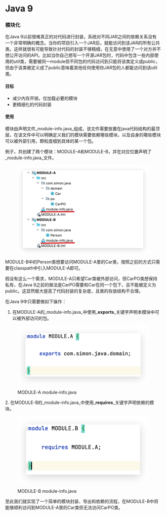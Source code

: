 # Java 9

### 模块化

在Java 9以前很难真正的对代码进行封装，系统对不同JAR之间的依赖关系没有一个非常明确的概念。当你的项目引入一个JAR后，就能访问到该JAR的所有公共类。这样就很有可能导致针对代码的封装不够精细，在无意中使用了一个对方并不想公开访问的API。比如当你自己想写一个开源JAR包时，代码中包含一些内部使用的util类，需要被同一module但不同包的代码访问到只能将该类定义成public，但由于该类被定义成了public意味着其他任何使用你JAR包的人都能访问到该util类。

#### 目标

* 减少内存开销，仅加载必要的模块
* 更精细化的代码封装

#### 使用

模块由声明文件_module-info.java_组成，该文件需要放置在java代码结构的最顶层，在该文件中可以明确定义我们的模块需要依赖哪些模块，以及自身的哪些模块可以被外部引用，颗粒度细到具体的某一个包。



例子，共创建了两个模块：MODULE-A和MODULE-B，并在对应位置声明了_module-info.java_文件。

<figure><img src=".gitbook/assets/image (1).png" alt=""><figcaption></figcaption></figure>

MODULE-B中的Person类想要访问MODULE-A里的Car类，按照之前的方式只需要在classpath中引入MODULE-A即可。

假设有这么一个需求，MODULE-A只希望Car类被外部访问，但CarPO类想保持私有，在Java 9之前的做法是CarPO需要和Car在同一个包下，且不能被定义为public。这显然极大提高了代码封装的复杂度，且类的存放结构不合理。

在Java 9中只需要做如下操作：

1. 在MODULE-A的_module-info.java_中使用_**exports**_关键字声明本模块中可以被外部访问的包。

<figure><img src=".gitbook/assets/image (2).png" alt=""><figcaption><p>MODULE-A module-info.java</p></figcaption></figure>

&#x20;2\. 在MODULE-B的_module-info.java_中使用_**requires**_关键字声明依赖的模块。&#x20;

<figure><img src=".gitbook/assets/image.png" alt=""><figcaption><p>MODULE-B module-info.java</p></figcaption></figure>

至此我们就实现了一个简单的模块封装、导出和依赖的流程，在MODULE-B中将能够顺利访问到MODULE-A里的Car类但无法访问CarPO类。
